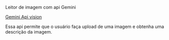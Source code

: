 Leitor de imagem com api Gemini

[Gemini Api vision](https://ai.google.dev/gemini-api/docs/vision?hl=pt-br&lang=node)

Essa api permite que o usuário faça upload de uma imagem e obtenha uma descrição da imagem.
